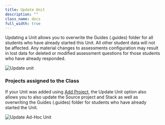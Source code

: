 ```yaml
---
title: Update Unit
description: ""
class_name: docs
full_width: true
---
```


Updating a Unit allows you to overwrite the Guides (.guides) folder for all students who have already started this Unit. All other student data will not be affected. Any material changes to assessments configuration may result in lost data for deleted or modified assessment questions for those students who have already responded.

<img alt="Update unit" src="/img/docs/class_administration/updateunit.png" class="simple"/>


### Projects assigned to the Class

If your Unit was added using [Add Project](/docs/teacher/classes/assign-project), the Update Unit option also allows you to also update the Source project and Stack as well as overwriting the Guides (.guides) folder for students who have already started the Unit.

<img alt="Update Ad-Hoc Unit" src="/img/docs/class_administration/updateunitadhoc.png" class="simple"/>



